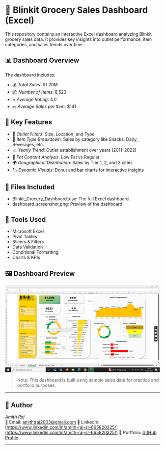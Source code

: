 # 🛒 Blinkit Grocery Sales Dashboard (Excel)

This repository contains an interactive Excel dashboard analyzing Blinkit grocery sales data. It provides key insights into outlet performance, item categories, and sales trends over time.

## 📊 Dashboard Overview

The dashboard includes:

- 💰 *Total Sales*: $1.20M  
- 📦 *Number of Items*: 8,523  
- ⭐ *Average Rating*: 4.0  
- 💵 *Average Sales per Item*: $141

## 📌 Key Features

- 🏪 *Outlet Filters*: Size, Location, and Type
- 🍞 *Item Type Breakdown*: Sales by category like Snacks, Dairy, Beverages, etc.
- 📈 *Yearly Trend*: Outlet establishment over years (2011–2022)
- 🧈 *Fat Content Analysis*: Low Fat vs Regular
- 🌍 *Geographical Distribution*: Sales by Tier 1, 2, and 3 cities
- 🏷 *Dynamic Visuals*: Donut and bar charts for interactive insights

## 📁 Files Included

- Blinkit_Grocery_Dashboard.xlsx: The full Excel dashboard
- dashboard_screenshot.png: Preview of the dashboard

## 🧰 Tools Used

- Microsoft Excel  
- Pivot Tables  
- Slicers & Filters  
- Data Validation  
- Conditional Formatting  
- Charts & KPIs

## 🖼 Dashboard Preview

![Dashboard Preview](dashboard_screenshot.png)

> Note: This dashboard is built using sample sales data for practice and portfolio purposes.

---

## 👤 Author

*Amith Raj*  
📧 Email: [amithtraj2003@gmail.com]( amithtraj2003@gmail.com)
🔗 LinkedIn: [https://www.linkedin.com/in/amith-raj-sr-665820325/](https://www.linkedin.com/in/amith-raj-sr-665820325/)
📂 Portfolio: [GitHub Profile](https://github.com/amith258)

---
